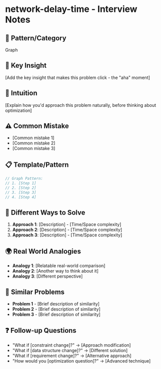 # network-delay-time - Interview Notes

## 🔧 Pattern/Category
Graph

## 🔑 Key Insight
[Add the key insight that makes this problem click - the "aha" moment]

## 🧠 Intuition 
[Explain how you'd approach this problem naturally, before thinking about optimization]

## ⚠️ Common Mistake
- [Common mistake 1]
- [Common mistake 2]
- [Common mistake 3]

## 📋 Template/Pattern
```javascript
// Graph Pattern:
// 1. [Step 1]
// 2. [Step 2]
// 3. [Step 3]
// 4. [Step 4]
```

## 🔄 Different Ways to Solve
1. **Approach 1**: [Description] - [Time/Space complexity]
2. **Approach 2**: [Description] - [Time/Space complexity]
3. **Approach 3**: [Description] - [Time/Space complexity]

## 🌍 Real World Analogies
- **Analogy 1**: [Relatable real-world comparison]
- **Analogy 2**: [Another way to think about it]
- **Analogy 3**: [Different perspective]

## 🔗 Similar Problems
- **Problem 1** - [Brief description of similarity]
- **Problem 2** - [Brief description of similarity]
- **Problem 3** - [Brief description of similarity]

## ❓ Follow-up Questions
- "What if [constraint change]?" → [Approach modification]
- "What if [data structure change]?" → [Different solution]
- "What if [requirement change]?" → [Alternative approach]
- "How would you [optimization question]?" → [Advanced technique]
